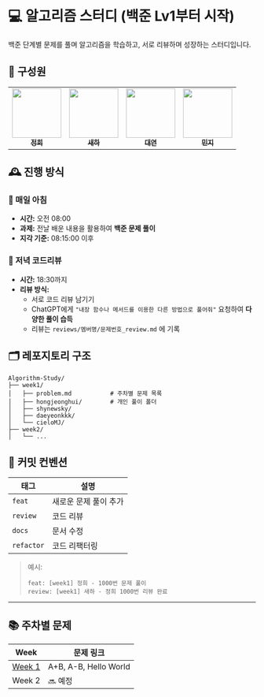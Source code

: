 # 💻 알고리즘 스터디 (백준 Lv1부터 시작)
백준 단계별 문제를 풀며 알고리즘을 학습하고, 서로 리뷰하며 성장하는 스터디입니다.



## 👥 구성원

<div align="center">
  
  <table>
    <tr>
      <td align="center">
        <a href="https://github.com/hongjeonghui">
          <img src="https://github.com/hongjeonghui.png" width="100"/><br>
          <sub><b>정희</b></sub>
        </a>
      </td>
      <td align="center">
        <a href="https://github.com/shynewsky">
          <img src="https://github.com/shynewsky.png" width="100"/><br>
          <sub><b>새하</b></sub>
        </a>
      </td>
      <td align="center">
        <a href="https://github.com/daeyeonkkk">
          <img src="https://github.com/daeyeonkkk.png" width="100"/><br>
          <sub><b>대연</b></sub>
        </a>
      </td>
      <td align="center">
        <a href="https://github.com/cieloMJ">
          <img src="https://github.com/cieloMJ.png" width="100"/><br>
          <sub><b>민지</b></sub>
        </a>
      </td>
    </tr>
  </table>

</div>



## 🕰️ 진행 방식

### 📌 매일 아침
- **시간:** 오전 08:00
- **과제:** 전날 배운 내용을 활용하여 **백준 문제 풀이**
- **지각 기준:** 08:15:00 이후

### 📌 저녁 코드리뷰
- **시간:** 18:30까지
- **리뷰 방식:**
  - 서로 코드 리뷰 남기기
  - ChatGPT에게 `"내장 함수나 메서드를 이용한 다른 방법으로 풀어줘"` 요청하여 **다양한 풀이 습득**
  - 리뷰는 `reviews/멤버명/문제번호_review.md` 에 기록



## 🗂️ 레포지토리 구조

```
Algorithm-Study/
├── week1/
│   ├── problem.md           # 주차별 문제 목록
│   ├── hongjeonghui/        # 개인 풀이 폴더
│   ├── shynewsky/
│   ├── daeyeonkkk/
│   └── cieloMJ/
├── week2/
│   └── ...
```

## 🧠 커밋 컨벤션

| 태그 | 설명 |
|------|------|
| `feat` | 새로운 문제 풀이 추가 |
| `review` | 코드 리뷰 |
| `docs` | 문서 수정 |
| `refactor` | 코드 리팩터링 |


> 예시:
> ```
> feat: [week1] 정희 - 1000번 문제 풀이
> review: [week1] 새하 - 정희 1000번 리뷰 완료
> ```

---

## 📚 주차별 문제

| Week | 문제 링크 |
|------|-----------|
| [Week 1](./week1/problem.md) | A+B, A-B, Hello World |
| Week 2 | 🔜 예정 |
